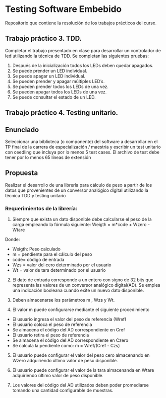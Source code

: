 # Testing Software Embebido

Repositorio que contiene la resolución de los trabajos prácticos del curso.

## Trabajo práctico 3. TDD.

Completar el trabajo presentado en clase para desarrollar un controlador de led utilizando la técnica de TDD. Se completan las siguientes pruebas:

1. Después de la inicialización todos los LEDs deben quedar apagados.
2. Se puede prender un LED individual.
3. Se puede apagar un LED individual.
4. Se pueden prender y apagar múltiples LED’s.
5. Se pueden prender todos los LEDs de una vez.
6. Se pueden apagar todos los LEDs de una vez.
7. Se puede consultar el estado de un LED.

## Trabajo práctico 4. Testing unitario.

## Enunciado
Seleccionar una biblioteca (o componente) del software a desarrollar en el TP final de la
carrera de especialización / maestría y escribir un test unitario con ceedling que incluya por
lo menos 5 test cases. El archivo de test debe tener por lo menos 65 líneas de extensión

## Propuesta
Realizar el desarrollo de una librería para cálculo de peso a partir de los datos que provenientes de un conversor analógico digital utilizando la técnica TDD y testing unitario

### Requerimientos de la librería:

1. Siempre que exista un dato disponible debe calcularse el peso de la carga empleando la fórmula siguiente: Weigth = m*code + Wzero - Wtare

Donde: 
* Weigth: Peso calculado
* m   = pendiente para el cálculo del peso
* code= código de entrada 
* Wzs = valor del cero determinado por el usuario
* Wt  = valor de tara determinado por el usuario 

2. El dato de entrada corresponde a un entero con signo de 32 bits que representa las valores de un conversor analógico digital(AD). Se emplea una indicación booleana cuando exite un nuevo dato disponible.

3. Deben almacenarse los parámetros m , Wzs y Wt. 

4. El valor m puede configurarse mediante el siguiente procedimiento
* El usuario ingresa el valor del peso de referencia (Wref)
* El usuario coloca el peso de referencia 
* Se almacena el código del AD correspondiente en Cref
* El usuario retira el peso de referencia
* Se almacena el código del AD correspondiente en Czero
* Se calcula la pendiente como: m = Wref/(Cref - Czs)
	
5. El usuario puede configurar el valor del peso cero almacenando en Wzero adquiriendo último valor de peso disponible.

6. El usuario puede configurar el valor de la tara almacenanda en Wtare adquiriendo último valor de peso disponible.

7. Los valores del código del AD utilizados deben poder promediarse tomando una cantidad configurable de muestras. 



